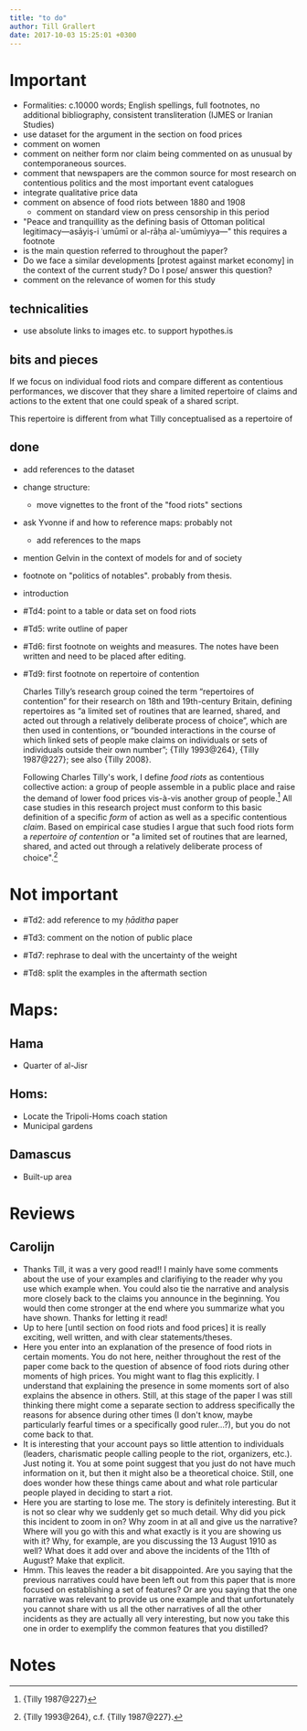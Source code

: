 ```yaml
---
title: "to do"
author: Till Grallert
date: 2017-10-03 15:25:01 +0300
---
```


# Important

- Formalities: c.10000 words; English spellings, full footnotes, no additional bibliography, consistent transliteration (IJMES or Iranian Studies)
- use dataset  for the argument in the section on food prices
- comment on women
- comment on neither form nor claim being commented on as unusual by contemporaneous sources.
- comment that newspapers are the common source for most research on contentious politics and the most important event catalogues
- integrate qualitative price data
- comment on absence of food riots between 1880 and 1908
    + comment on standard view on press censorship in this period
- "Peace and tranquillity as the defining basis of Ottoman political legitimacy—asāyiş-i ʿumūmī or al-rāḥa al-ʿumūmiyya—" this requires a footnote
- is the main question referred to throughout the paper?
- Do we face a similar developments [protest against market economy] in the context of the current study? Do I pose/ answer this question? 
- comment on the relevance of women for this study

## technicalities

- use absolute links to images etc. to support hypothes.is


## bits and pieces

If we focus on individual food riots and compare different as contentious performances, we discover that they share a limited repertoire of claims and actions
to the extent that one could speak of a shared script. 


This repertoire is different from what Tilly conceptualised as a repertoire of 

## done

- add references to the dataset
- change structure:
    + move vignettes to the front of the "food riots" sections
- ask Yvonne if and how to reference maps: probably not
    + add references to the maps
- mention Gelvin in the context of models for and of society
- footnote on "politics of notables". probably from thesis.
- introduction
- #Td4: point to a table or data set on food riots
- #Td5: write outline of paper
- #Td6: first footnote on weights and measures. The notes have been written and need to be placed after editing.
- #Td9: first footnote on repertoire of contention

    Charles Tilly’s research group coined the term “repertoires of contention” for their research on 18th and 19th-century Britain, defining repertoires as “a limited set of routines that are learned, shared, and acted out through a relatively deliberate process of choice”, which are then used in contentions, or “bounded interactions in the course of which linked sets of people make claims on individuals or sets of individuals outside their own number”; {Tilly 1993@264}, {Tilly 1987@227}; see also {Tilly 2008}.

    Following Charles Tilly's work, I define *food riots* as contentious collective action: a group of people assemble in a public place and raise the demand of lower food prices vis-à-vis another group of people.[^1] All case studies in this research project must conform to this basic definition of a specific *form* of action as well as a specific contentious *claim*. Based on empirical case studies I argue that such food riots form a *repertoire of contention* or "a limited set of routines that are learned, shared, and acted out through a relatively deliberate process of choice".[^2] 

# Not important
- #Td2: add reference to my *ḥāditha* paper
- #Td3: comment on the notion of public place

- #Td7: rephrase to deal with the uncertainty of the weight
- #Td8: split the examples in the aftermath section

# Maps:
## Hama

- Quarter of al-Jisr

## Homs:

- Locate the Tripoli-Homs coach station
- Municipal gardens

## Damascus 

- Built-up area

# Reviews
## Carolijn

- Thanks Till, it was a very good read!! I mainly have some comments about the use of your examples and clarifiying to the reader why you use which example when. You could also tie the narrative and analysis more closely back to the claims you announce in the beginning. You would then come stronger at the end where you summarize what you have shown. Thanks for letting it read!
- Up to here [until section on food riots and food prices] it is really exciting, well written, and with clear statements/theses. 
- Here you enter into an explanation of the presence of food riots in certain moments. You do not here, neither throughout the rest of the paper come back to the question of absence of food riots during other moments of high prices. You might want to flag this explicitly. I understand that explaining the presence in some moments sort of also explains the absence in others. Still, at this stage of the paper I was still thinking there might come a separate section to address specifically the reasons for absence during other times (I don't know, maybe particularly fearful times or a specifically good ruler…?), but you do not come back to that. 
- It is interesting that your account pays so little attention to individuals (leaders, charismatic people calling people to the riot, organizers, etc.). Just noting it. You at some point suggest that you just do not have much information on it, but then it might also be a theoretical choice. Still, one does wonder how these things came about and what role particular people played in deciding to start a riot.
- Here you are starting to lose me. The story is definitely interesting. But it is not so clear why we suddenly get so much detail. Why did you pick this incident to zoom in on? Why zoom in at all and give us the narrative? Where will you go with this and what exactly is it you are showing us with it? Why, for example, are you discussing the 13 August 1910 as well? What does it add over and above the incidents of the 11th of August? Make that explicit. 
- Hmm. This leaves the reader a bit disappointed. Are you saying that the previous narratives could have been left out from this paper that is more focused on establishing a set of features? Or are you saying that the one narrative was relevant to provide us one example and that unfortunately you cannot share with us all the other narratives of all the other incidents as they are actually all very interesting, but now you take this one in order to exemplify the common features that you distilled? 


# Notes

[^1]: {Tilly 1987@227}
[^2]: {Tilly 1993@264}, c.f. {Tilly 1987@227}.


